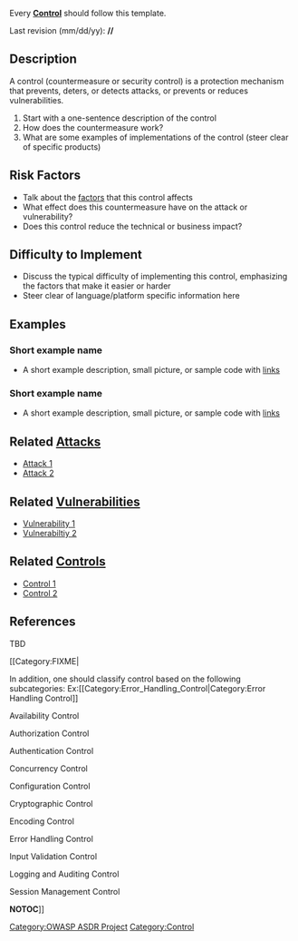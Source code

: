 Every **[Control](Control "wikilink")** should follow this template.



Last revision (mm/dd/yy): **//**

## Description

A control (countermeasure or security control) is a protection mechanism
that prevents, deters, or detects attacks, or prevents or reduces
vulnerabilities.

1.  Start with a one-sentence description of the control
2.  How does the countermeasure work?
3.  What are some examples of implementations of the control (steer
    clear of specific products)

## Risk Factors

  - Talk about the [factors](OWASP_Risk_Rating_Methodology "wikilink")
    that this control affects
  - What effect does this countermeasure have on the attack or
    vulnerability?
  - Does this control reduce the technical or business impact?

## Difficulty to Implement

  - Discuss the typical difficulty of implementing this control,
    emphasizing the factors that make it easier or harder
  - Steer clear of language/platform specific information here

## Examples

### Short example name

  -
    A short example description, small picture, or sample code with
    [links](http://www.site.com)

### Short example name

  -
    A short example description, small picture, or sample code with
    [links](http://www.site.com)

## Related [Attacks](Attacks "wikilink")

  - [Attack 1](Attack_1 "wikilink")
  - [Attack 2](Attack_2 "wikilink")

## Related [Vulnerabilities](Vulnerabilities "wikilink")

  - [Vulnerability 1](Vulnerability_1 "wikilink")
  - [Vulnerabiltiy 2](Vulnerabiltiy_2 "wikilink")

## Related [Controls](Controls "wikilink")

  - [Control 1](Control_1 "wikilink")
  - [Control 2](Control_2 "wikilink")

## References

TBD

\[\[Category:FIXME|

In addition, one should classify control based on the following
subcategories: Ex:\[\[Category:Error_Handling_Control|Category:Error
Handling Control\]\]

Availability Control

Authorization Control

Authentication Control

Concurrency Control

Configuration Control

Cryptographic Control

Encoding Control

Error Handling Control

Input Validation Control

Logging and Auditing Control

Session Management Control

__NOTOC__\]\]

[Category:OWASP ASDR Project](Category:OWASP_ASDR_Project "wikilink")
[Category:Control](Category:Control "wikilink")